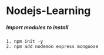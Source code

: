 # Nodejs-Learning

##### Import modules to install

```
1. npm init -y
2. npm add nodemon express mongoose 
```
